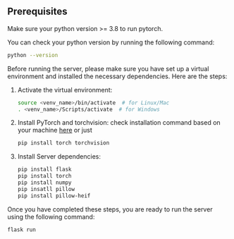 ## Prerequisites
Make sure your python version >= 3.8 to run pytorch.

You can check your python version by running the following command:
```bash
python --version
```
Before running the server, please make sure you have set up a virtual environment and installed the necessary dependencies. Here are the steps:

1. Activate the virtual environment:
    ```bash
    source <venv_name>/bin/activate  # for Linux/Mac
    . <venv_name>/Scripts/activate  # for Windows
    ```

2. Install PyTorch and torchvision:
    check installation command based on your machine [here](https://pytorch.org/get-started/locally/)
    or just
    ```bash
    pip install torch torchvision
    ```

3. Install Server dependencies:
    ```bash
    pip install flask
    pip install torch
    pip install numpy
    pip insatll pillow
    pip install pillow-heif
    ```

Once you have completed these steps, you are ready to run the server using the following command:
```bash
flask run
```
